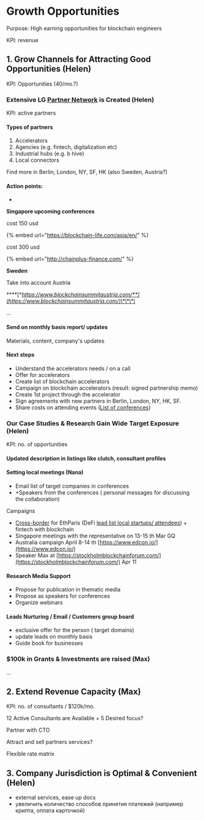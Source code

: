 # Growth Opportunities

Purpose: High earning opportunities for blockchain engineers

KPI: revenue

## 1. Grow Channels for Attracting Good Opportunities \(Helen\)

KPI: Opportunities \(40/mo.?\)

### Extensive LG [Partner Network](https://docs.google.com/spreadsheets/d/1S9YYeutXMe3fQE3cFdlJk77ZvmvSMI6vv4N4mo8CiIU/edit#gid=0) is Created \(Helen\)

KPI: active partners

#### Types of partners

1. Accelerators
2. Agencies \(e.g. fintech, digitalization etc\)
3. Industrial hubs \(e.g. b hive\)
4. Local connectors

Find more in Berlin, London, NY, SF, HK \(also Sweden, Austria?\)

 

#### Action points:

* 
**Singapore upcoming conferences** 

cost 150 usd 



{% embed url="https://blockchain-life.com/asia/en/" %}

cost 300 usd 

{% embed url="http://chainplus-finance.com/" %}

**Sweden** 

Take into account Austria 

\*\*\*\*[**https://www.blockchainsummitaustria.com/**](https://www.blockchainsummitaustria.com/)\*\*\*\*

...

#### Send on monthly basis report/ updates

Materials, content, company's updates

#### Next steps

* Understand the accelerators needs / on a call
* Offer for accelerators
* Create list of blockchain accelerators
* Campaign on blockchain accelerators \(result: signed partnership memo\)
* Create 1st project through the accelerator
* Sign agreements with new partners in Berlin, London, NY, HK, SF.
* Share costs on attending events  \([List of conferences](https://docs.google.com/spreadsheets/u/1/d/e/2PACX-1vRHc66fi8-Edcmg_gJWLIDujKFzxHynk6Wp4eW4-g_t6uFJc8GvqwKc2NY6Amkg_NvyigOsUpcd9KHa/pubhtml)\)

### Our Case Studies & Research Gain Wide Target Exposure \(Helen\)

KPI: no. of opportunities

#### Updated description in listings like clutch, consultant profiles

#### Setting local meetings \(Nana\)

* Email list of target companies in conferences
* +Speakers from the conferences \( personal messages for discussing the collaboration\) 

Campaigns

* [Cross-border](../../solutions/decentralized-finance-defi/enabling-fast-transparent-and-compliant-cross-border-payments-with-the-blockchain.md) for EthParis \(DeFi [lead list local startups/ attendees](http://francefintech.org/qui-sommes-nous/#nosmembres%20)\) + fintech with blockchain
* Singapore meetings with the representative on 13-15 th Mar GQ
* Australia campaign April 8-14  th [https://www.edcon.io/](https://www.edcon.io/)
* Speaker Max at [https://stockholmblockchainforum.com/](https://stockholmblockchainforum.com/) Apr 11 



#### Research Media Support

* Propose for publication in thematic media 
* Propose as speakers for conferences
* Organize webinars 

#### Leads Nurturing / Email / Customers group board



* exclusive offer for the person \( target domains\) 
* update leads on monthly basis 
* Guide book for businesses 



### $100k in Grants & Investments are raised \(Max\)

...

## 2. Extend Revenue Capacity \(Max\)

KPI: no. of consultants / $120k/mo.

12 Active Consultants are Available + 5 Desired focus?

Partner with CTO

Attract and sell partners services?

Flexible rate matrix 



## 3. Company Jurisdiction is Optimal & Convenient \(Helen\)

* external services, ease up docs
* увеличить количество способов принятия платежей \(например крипта, оплата карточкой\)

